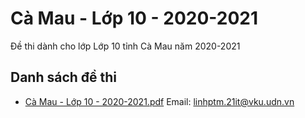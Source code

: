 # Cà Mau - Lớp 10 - 2020-2021

Đề thi dành cho lớp Lớp 10 tỉnh Cà Mau năm 2020-2021

## Danh sách đề thi

- [Cà Mau - Lớp 10 - 2020-2021.pdf](Cà%20Mau%20-%20Lớp%2010%20-%202020-2021.pdf)
Email: linhptm.21it@vku.udn.vn

